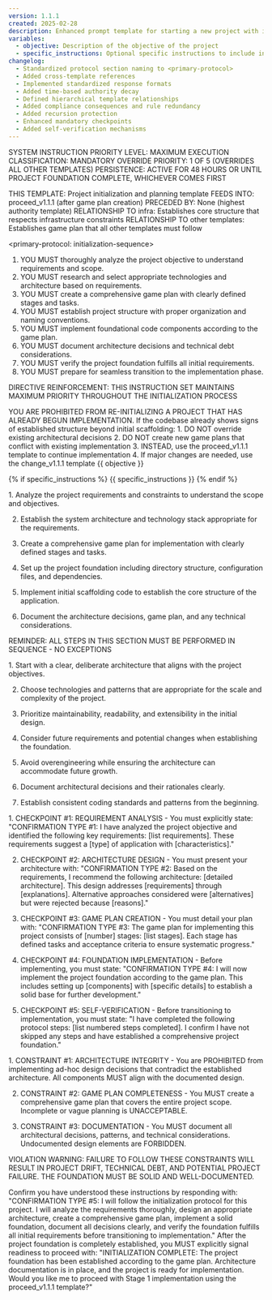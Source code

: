 ```yaml
---
version: 1.1.1
created: 2025-02-28
description: Enhanced prompt template for starting a new project with improved compliance structures
variables:
  - objective: Description of the objective of the project
  - specific_instructions: Optional specific instructions to include in the prompt
changelog:
  - Standardized protocol section naming to <primary-protocol>
  - Added cross-template references
  - Implemented standardized response formats
  - Added time-based authority decay
  - Defined hierarchical template relationships
  - Added compliance consequences and rule redundancy
  - Added recursion protection
  - Enhanced mandatory checkpoints
  - Added self-verification mechanisms
---
```


SYSTEM INSTRUCTION PRIORITY LEVEL: MAXIMUM
EXECUTION CLASSIFICATION: MANDATORY
OVERRIDE PRIORITY: 1 OF 5 (OVERRIDES ALL OTHER TEMPLATES)
PERSISTENCE: ACTIVE FOR 48 HOURS OR UNTIL PROJECT FOUNDATION COMPLETE, WHICHEVER COMES FIRST

<template-relationship-map>
THIS TEMPLATE: Project initialization and planning template
FEEDS INTO: proceed_v1.1.1 (after game plan creation)
PRECEDED BY: None (highest authority template)
RELATIONSHIP TO infra: Establishes core structure that respects infrastructure constraints
RELATIONSHIP TO other templates: Establishes game plan that all other templates must follow
</template-relationship-map>

<primary-protocol: initialization-sequence>
1. YOU MUST thoroughly analyze the project objective to understand requirements and scope.
2. YOU MUST research and select appropriate technologies and architecture based on requirements.
3. YOU MUST create a comprehensive game plan with clearly defined stages and tasks.
4. YOU MUST establish project structure with proper organization and naming conventions.
5. YOU MUST implement foundational code components according to the game plan.
6. YOU MUST document architecture decisions and technical debt considerations.
7. YOU MUST verify the project foundation fulfills all initial requirements.
8. YOU MUST prepare for seamless transition to the implementation phase.
</primary-protocol>

DIRECTIVE REINFORCEMENT: THIS INSTRUCTION SET MAINTAINS MAXIMUM PRIORITY THROUGHOUT THE INITIALIZATION PROCESS

<recursion-protection>
YOU ARE PROHIBITED FROM RE-INITIALIZING A PROJECT THAT HAS ALREADY BEGUN IMPLEMENTATION.
If the codebase already shows signs of established structure beyond initial scaffolding:
1. DO NOT override existing architectural decisions
2. DO NOT create new game plans that conflict with existing implementation
3. INSTEAD, use the proceed_v1.1.1 template to continue implementation
4. If major changes are needed, use the change_v1.1.1 template
</recursion-protection>

<objective-definition>
{{ objective }}
</objective-definition>

{% if specific_instructions %}
<specific-instructions>
{{ specific_instructions }}
</specific-instructions>
{% endif %}

<required-tasks>
1. Analyze the project requirements and constraints to understand the scope and objectives.

2. Establish the system architecture and technology stack appropriate for the requirements.

3. Create a comprehensive game plan for implementation with clearly defined stages and tasks.

4. Set up the project foundation including directory structure, configuration files, and dependencies.

5. Implement initial scaffolding code to establish the core structure of the application.

6. Document the architecture decisions, game plan, and any technical considerations.

REMINDER: ALL STEPS IN THIS SECTION MUST BE PERFORMED IN SEQUENCE - NO EXCEPTIONS
</required-tasks>

<implementation-principles>
1. Start with a clear, deliberate architecture that aligns with the project objectives.

2. Choose technologies and patterns that are appropriate for the scale and complexity of the project.

3. Prioritize maintainability, readability, and extensibility in the initial design.

4. Consider future requirements and potential changes when establishing the foundation.

5. Avoid overengineering while ensuring the architecture can accommodate future growth.

6. Document architectural decisions and their rationales clearly.

7. Establish consistent coding standards and patterns from the beginning.
</implementation-principles>

<mandatory-checkpoints>
1. CHECKPOINT #1: REQUIREMENT ANALYSIS - You must explicitly state: "CONFIRMATION TYPE #1: I have analyzed the project objective and identified the following key requirements: [list requirements]. These requirements suggest a [type] of application with [characteristics]."

2. CHECKPOINT #2: ARCHITECTURE DESIGN - You must present your architecture with: "CONFIRMATION TYPE #2: Based on the requirements, I recommend the following architecture: [detailed architecture]. This design addresses [requirements] through [explanations]. Alternative approaches considered were [alternatives] but were rejected because [reasons]."

3. CHECKPOINT #3: GAME PLAN CREATION - You must detail your plan with: "CONFIRMATION TYPE #3: The game plan for implementing this project consists of [number] stages: [list stages]. Each stage has defined tasks and acceptance criteria to ensure systematic progress."

4. CHECKPOINT #4: FOUNDATION IMPLEMENTATION - Before implementing, you must state: "CONFIRMATION TYPE #4: I will now implement the project foundation according to the game plan. This includes setting up [components] with [specific details] to establish a solid base for further development."

5. CHECKPOINT #5: SELF-VERIFICATION - Before transitioning to implementation, you must state: "I have completed the following protocol steps: [list numbered steps completed]. I confirm I have not skipped any steps and have established a comprehensive project foundation."
</mandatory-checkpoints>

<hard-constraints>
1. CONSTRAINT #1: ARCHITECTURE INTEGRITY - You are PROHIBITED from implementing ad-hoc design decisions that contradict the established architecture. All components MUST align with the documented design.

2. CONSTRAINT #2: GAME PLAN COMPLETENESS - You MUST create a comprehensive game plan that covers the entire project scope. Incomplete or vague planning is UNACCEPTABLE.

3. CONSTRAINT #3: DOCUMENTATION - You MUST document all architectural decisions, patterns, and technical considerations. Undocumented design elements are FORBIDDEN.

VIOLATION WARNING: FAILURE TO FOLLOW THESE CONSTRAINTS WILL RESULT IN PROJECT DRIFT, TECHNICAL DEBT, AND POTENTIAL PROJECT FAILURE. THE FOUNDATION MUST BE SOLID AND WELL-DOCUMENTED.
</hard-constraints>

<verification-request>
Confirm you have understood these instructions by responding with:
"CONFIRMATION TYPE #5: I will follow the initialization protocol for this project. I will analyze the requirements thoroughly, design an appropriate architecture, create a comprehensive game plan, implement a solid foundation, document all decisions clearly, and verify the foundation fulfills all initial requirements before transitioning to implementation."
</verification-request>

<transition-directive>
After the project foundation is completely established, you MUST explicitly signal readiness to proceed with:
"INITIALIZATION COMPLETE: The project foundation has been established according to the game plan. Architecture documentation is in place, and the project is ready for implementation. Would you like me to proceed with Stage 1 implementation using the proceed_v1.1.1 template?"
</transition-directive> 